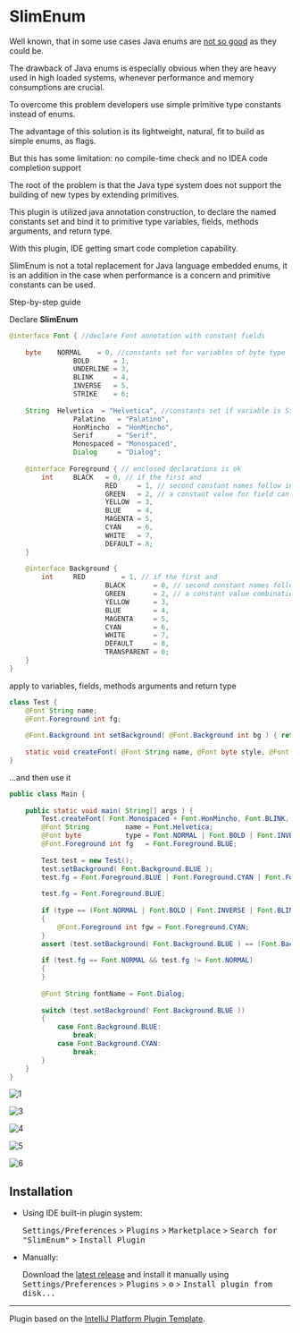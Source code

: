 # SlimEnum

<!-- Plugin description -->
Well known, that in some use cases Java enums are [not so good](https://youtu.be/Hzs6OBcvNQE) as they
could be.

The drawback of Java enums is especially obvious when they are heavy used in high loaded systems, whenever performance and memory consumptions are crucial.

To overcome this problem developers use simple primitive type constants instead of enums.

The advantage of this solution is its lightweight, natural, fit to build as
simple enums, as flags.

But this has some limitation: no compile-time check and no IDEA code completion support

The root of the problem is that the Java type system does not support the building of new types by extending primitives.

This plugin is utilized java annotation construction, to declare the named
constants set and bind it to primitive type variables, fields, methods
arguments, and return type.

With this plugin, IDE getting smart code completion capability.

SlimEnum is not a total replacement for Java language embedded enums, it is an addition in the case when performance is a concern and primitive constants can be used.
<!-- Plugin description end -->
Step-by-step guide

Declare **SlimEnum**
```java
@interface Font { //declare Font annotation with constant fields
	
	byte    NORMAL    = 0, //constants set for variables of byte type
                BOLD      = 1,
                UNDERLINE = 3,
                BLINK     = 4,
                INVERSE   = 5,
                STRIKE    = 6;
	
	String  Helvetica  = "Helvetica", //constants set if variable is String
                Palatino   = "Palatino",
                HonMincho  = "HonMincho",
                Serif      = "Serif",
                Monospaced = "Monospaced",
                Dialog     = "Dialog";
	
	@interface Foreground { // enclosed declarations is ok
		int     BLACK   = 0, // if the first and
                        RED     = 1, // second constant names follow in alphabetic order this is just enum
                        GREEN   = 2, // a constant value for field can be used only once, values combinations have no sense
                        YELLOW  = 3,
                        BLUE    = 4,
                        MAGENTA = 5,
                        CYAN    = 6,
                        WHITE   = 7,
                        DEFAULT = 8;
	}
	
	@interface Background {
		int     RED         = 1, // if the first and
                        BLACK       = 0, // second constant names follow in descending alphabetical order means this is a flag
                        GREEN       = 2, // a constant value combination for field is ok
                        YELLOW      = 3,
                        BLUE        = 4,
                        MAGENTA     = 5,
                        CYAN        = 6,
                        WHITE       = 7,
                        DEFAULT     = 8,
                        TRANSPARENT = 0;
	}
}
```
apply to variables, fields, methods arguments and return type
```java
class Test {
	@Font String name;
	@Font.Foreground int fg;
	
	@Font.Background int setBackground( @Font.Background int bg ) { return bg; }
	
	static void createFont( @Font String name, @Font byte style, @Font.Background int background, @Font.Foreground int foregraund ) { }
}
```
...and then use it
```java
public class Main {
	
	public static void main( String[] args ) {
		Test.createFont( Font.Monospaced + Font.HonMincho, Font.BLINK, Font.Background.CYAN, Font.Foreground.BLACK );
		@Font String         name = Font.Helvetica;
		@Font byte           type = Font.NORMAL | Font.BOLD | Font.INVERSE;
		@Font.Foreground int fg   = Font.Foreground.BLUE;
		
		Test test = new Test();
		test.setBackground( Font.Background.BLUE );
		test.fg = Font.Foreground.BLUE | Font.Foreground.CYAN | Font.Foreground.MAGENTA;
		
		test.fg = Font.Foreground.BLUE;
		
		if (type == (Font.NORMAL | Font.BOLD | Font.INVERSE | Font.BLINK | Font.STRIKE) && test.setBackground( Font.Background.BLUE ) == Font.Background.RED)
		{
			@Font.Foreground int fgw = Font.Foreground.CYAN;
		}
		assert (test.setBackground( Font.Background.BLUE ) == (Font.Background.CYAN | Font.Background.DEFAULT));
		
		if (test.fg == Font.NORMAL && test.fg != Font.NORMAL)
		{
		}
		
		@Font String fontName = Font.Dialog;
		
		switch (test.setBackground( Font.Background.BLUE ))
		{
			case Font.Background.BLUE:
				break;
			case Font.Background.CYAN:
				break;
		}
	}
}
```
![1](https://user-images.githubusercontent.com/29354319/106711963-4613cc80-6633-11eb-8f80-990b67ed1b00.PNG)

![3](https://user-images.githubusercontent.com/29354319/106712528-0bf6fa80-6634-11eb-9878-91dac4e5bc4d.PNG)

![4](https://user-images.githubusercontent.com/29354319/106712318-be7a8d80-6633-11eb-9f83-23f93779b969.PNG)

![5](https://user-images.githubusercontent.com/29354319/106712373-d05c3080-6633-11eb-9f7a-9c8df51985b7.PNG)

![6](https://user-images.githubusercontent.com/29354319/106712403-dd791f80-6633-11eb-91f3-107b93085024.PNG)

## Installation

- Using IDE built-in plugin system:

  <kbd>Settings/Preferences</kbd> > <kbd>Plugins</kbd> > <kbd>Marketplace</kbd> > <kbd>Search for "SlimEnum"</kbd> >
  <kbd>Install Plugin</kbd>

- Manually:

  Download the [latest release](https://github.com/cheblin/SlimEnum/releases/latest) and install it manually using
  <kbd>Settings/Preferences</kbd> > <kbd>Plugins</kbd> > <kbd>⚙️</kbd> > <kbd>Install plugin from disk...</kbd>

---
Plugin based on the [IntelliJ Platform Plugin Template][template].

[template]: https://github.com/JetBrains/intellij-platform-plugin-template
